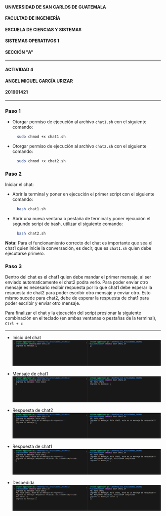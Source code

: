 #### UNIVERSIDAD DE SAN CARLOS DE GUATEMALA  
#### FACULTAD DE INGENIERÍA  
#### ESCUELA DE CIENCIAS Y SISTEMAS  
#### SISTEMAS OPERATIVOS 1  
#### SECCIÓN "A"  
---    
#### ACTIVIDAD 4
#### ANGEL MIGUEL GARCÍA URIZAR
#### 201901421
---  
### **Paso 1**  
* Otorgar permiso de ejecución al archivo `chat1.sh` con el siguiente comando:  
  ```bash  
    sudo chmod +x chat1.sh
  ```  
* Otorgar permiso de ejecución al archivo `chat2.sh` con el siguiente comando:  
  ```bash  
    sudo chmod +x chat2.sh
  ```  
  
### **Paso 2**  
Iniciar el chat:  

* Abrir la terminal y poner en ejecución el primer script con el siguiente comando:  
  ```bash  
    bash chat1.sh
  ```  
* Abrir una nueva ventana o pestaña de terminal y poner ejecución el segundo script de bash, utilizar el siguiente comando:  
  ```bash  
    bash chat2.sh
  ``` 
**Nota:** Para el funcionamiento correcto del chat es importante que sea el chat1 quien inicie la conversación, es decir, que es `chat1.sh` quien debe ejecutarse primero.  
  
### **Paso 3**  
Dentro del chat es el chat1 quien debe mandar el primer mensaje, al ser enviado automaticamente el chat2 podra verlo. Para poder enviar otro mensaje es necesario recibir respuesta por lo que chat1 debe esperar la respuesta de chat2 para poder escribir otro mensaje y enviar otro. Esto mismo sucede para chat2, debe de esperar la respuesta de chat1 para poder escribir y enviar otro mensaje.  

Para finalizar el chat y la ejecución del script presionar la siguiente combinación en el teclado (en ambas ventanas o pestañas de la terminal), `Ctrl + c`  

---    

* Inicio del chat  
  ![img: Inicio de chat](./images/img1.png)  

* Mensaje de chat1  
  ![img: Mensaje inicial](./images/img2.png)   

* Respuesta de chat2  
  ![img: Respuesta de chat2](./images/img3.png)  

* Respuesta de chat1
  ![img: Segundo mensaje de chat1](./images/img4.png)  

* Despedida  
  ![img: Despedida](./images/img5.png)
